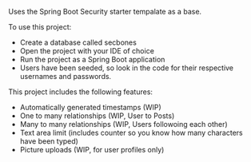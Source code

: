 Uses the Spring Boot Security starter tempalate as a base.

To use this project:

- Create a database called secbones
- Open the project with your IDE of choice
- Run the project as a Spring Boot application
- Users have been seeded, so look in the code for their respective usernames and passwords.

This project includes the following features: 
- Automatically generated timestamps (WIP) 
- One to many relationships (WIP, User to Posts) 
- Many to many relationships (WIP, Users followoing each other) 
- Text area limit (includes counter so you know how many characters have been typed) 
- Picture uploads (WIP, for user profiles only) 
